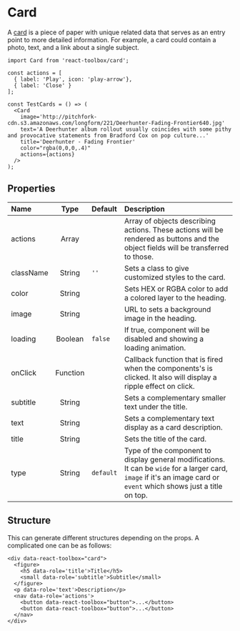 # Card

A [card](https://www.google.com/design/spec/components/cards.html) is a piece of paper with unique related data that serves as an entry point to more detailed information. For example, a card could contain a photo, text, and a link about a single subject.

<!-- example -->
```
import Card from 'react-toolbox/card';

const actions = [
  { label: 'Play', icon: 'play-arrow'},
  { label: 'Close' }
];

const TestCards = () => (
  <Card
    image='http://pitchfork-cdn.s3.amazonaws.com/longform/221/Deerhunter-Fading-Frontier640.jpg'
    text='A Deerhunter album rollout usually coincides with some pithy and provocative statements from Bradford Cox on pop culture...'
    title='Deerhunter - Fading Frontier'
    color="rgba(0,0,0,.4)"
    actions={actions}
  />
);
```

## Properties

| Name              | Type          | Default         | Description|
|:-                 |:-:            | :-              |:-|
| actions       | Array        |               | Array of objects describing actions. These actions will be rendered as buttons and the object fields will be transferred to those.|
| className     | String        |     `''`            | Sets a class to give customized styles to the card.|
| color         | String        |                 | Sets HEX or RGBA color to add a colored layer to the heading.|
| image         | String        |                 | URL to sets a background image in the heading.|
| loading       | Boolean       | `false`                | If true, component will be disabled and showing a loading animation.|
| onClick       | Function      |                 | Callback function that is fired when the components's is clicked. It also will display a ripple effect on click. |
| subtitle      | String        |                 | Sets a complementary smaller text under the title.|
| text          | String        |                 | Sets a complementary text display as a card description.|
| title         | String        |           | Sets the title of the card.|
| type          | String        | `default`          | Type of the component to display general modifications. It can be `wide` for a larger card, `image` if it's an image card or `event` which shows just a title on top. |

## Structure

This can generate different structures depending on the props. A complicated one can be as follows:

```
<div data-react-toolbox="card">
  <figure>
    <h5 data-role='title'>Title</h5>
    <small data-role='subtitle'>Subtitle</small>
  </figure>
  <p data-role='text'>Description</p>
  <nav data-role='actions'>
    <button data-react-toolbox="button">...</button>
    <button data-react-toolbox="button">...</button>
  </nav>
</div>
```
